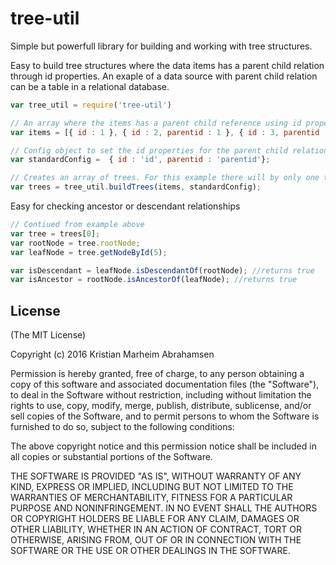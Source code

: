 # tree-util
Simple but powerfull library for building and working with tree structures.

Easy to build tree structures where the data items has a parent child relation through id properties.
An exaple of a data source with parent child relation can be a table in a relational database.

```js
var tree_util = require('tree-util')

// An array where the items has a parent child reference using id properties
var items = [{ id : 1 }, { id : 2, parentid : 1 }, { id : 3, parentid : 1 }, { id : 4, parentid : 1 }, { id : 5, parentid : 3 }];

// Config object to set the id properties for the parent child relation
var standardConfig =  { id : 'id', parentid : 'parentid'};

// Creates an array of trees. For this example there will by only one tree
var trees = tree_util.buildTrees(items, standardConfig);
```

Easy for checking ancestor or descendant relationships

```js
// Contiued from example above
var tree = trees[0];
var rootNode = tree.rootNode;
var leafNode = tree.getNodeById(5);

var isDescendant = leafNode.isDescendantOf(rootNode); //returns true
var isAncestor = rootNode.isAncestorOf(leafNode); //returns true
```

## License
(The MIT License)


Copyright (c) 2016 Kristian Marheim Abrahamsen

Permission is hereby granted, free of charge, to any person obtaining a copy
of this software and associated documentation files (the "Software"), to deal
in the Software without restriction, including without limitation the rights
to use, copy, modify, merge, publish, distribute, sublicense, and/or sell
copies of the Software, and to permit persons to whom the Software is
furnished to do so, subject to the following conditions:

The above copyright notice and this permission notice shall be included in all
copies or substantial portions of the Software.

THE SOFTWARE IS PROVIDED "AS IS", WITHOUT WARRANTY OF ANY KIND, EXPRESS OR
IMPLIED, INCLUDING BUT NOT LIMITED TO THE WARRANTIES OF MERCHANTABILITY,
FITNESS FOR A PARTICULAR PURPOSE AND NONINFRINGEMENT. IN NO EVENT SHALL THE
AUTHORS OR COPYRIGHT HOLDERS BE LIABLE FOR ANY CLAIM, DAMAGES OR OTHER
LIABILITY, WHETHER IN AN ACTION OF CONTRACT, TORT OR OTHERWISE, ARISING FROM,
OUT OF OR IN CONNECTION WITH THE SOFTWARE OR THE USE OR OTHER DEALINGS IN THE
SOFTWARE.
